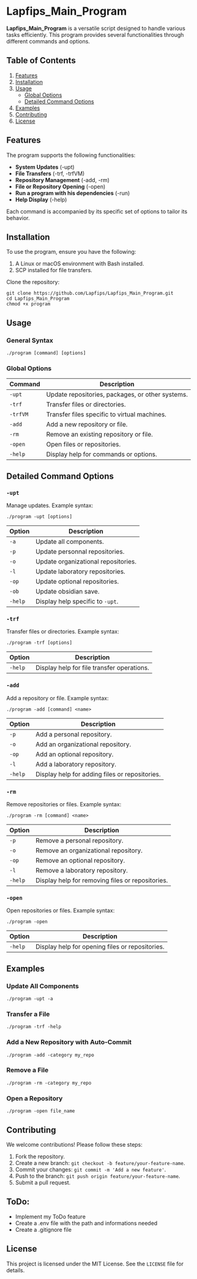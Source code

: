 # Lapfips_Main_Program

**Lapfips_Main_Program** is a versatile script designed to handle various tasks efficiently. This program provides several functionalities through different commands and options.

## Table of Contents

1. [Features](#features)
2. [Installation](#installation)
3. [Usage](#usage)
   - [Global Options](#global-options)
   - [Detailed Command Options](#detailed-command-options)
4. [Examples](#examples)
5. [Contributing](#contributing)
6. [License](#license)

## Features

The program supports the following functionalities:

- **System Updates** (-upt)
- **File Transfers** (-trf, -trfVM)
- **Repository Management** (-add, -rm)
- **File or Repository Opening** (-open)
- **Run a program with his dependencies** (-run)
- **Help Display** (-help)

Each command is accompanied by its specific set of options to tailor its behavior.

## Installation

To use the program, ensure you have the following:

1. A Linux or macOS environment with Bash installed.
2. SCP installed for file transfers.

Clone the repository:

```shell
git clone https://github.com/Lapfips/Lapfips_Main_Program.git
cd Lapfips_Main_Program
chmod +x program
```

## Usage

### General Syntax

```shell
./program [command] [options]
```

### Global Options

| Command  | Description                                      |
| -------- | ------------------------------------------------ |
| `-upt`   | Update repositories, packages, or other systems. |
| `-trf`   | Transfer files or directories.                   |
| `-trfVM` | Transfer files specific to virtual machines.     |
| `-add`   | Add a new repository or file.                    |
| `-rm`    | Remove an existing repository or file.           |
| `-open`  | Open files or repositories.                      |
| `-help`  | Display help for commands or options.            |

## Detailed Command Options

### `-upt`

Manage updates. Example syntax:

```shell
./program -upt [options]
```

| Option  | Description                         |
| ------- | ----------------------------------- |
| `-a`    | Update all components.              |
| `-p`    | Update personnal repositories.      |
| `-o`    | Update organizational repositories. |
| `-l`    | Update laboratory repositories.     |
| `-op`   | Update optional repositories.       |
| `-ob`   | Update obsidian save.               |
| `-help` | Display help specific to `-upt`.    |

### `-trf`

Transfer files or directories. Example syntax:

```shell
./program -trf [options]
```

| Option  | Description                                |
| ------- | ------------------------------------------ |
| `-help` | Display help for file transfer operations. |

### `-add`

Add a repository or file. Example syntax:

```shell
./program -add [command] <name>
```

| Option  | Description                                    |
| ------- | ---------------------------------------------- |
| `-p`    | Add a personal repository.                     |
| `-o`    | Add an organizational repository.              |
| `-op`   | Add an optional repository.                    |
| `-l`    | Add a laboratory repository.                   |
| `-help` | Display help for adding files or repositories. |

### `-rm`

Remove repositories or files. Example syntax:

```shell
./program -rm [command] <name>
```

| Option  | Description                                      |
| ------- | ------------------------------------------------ |
| `-p`    | Remove a personal repository.                    |
| `-o`    | Remove an organizational repository.             |
| `-op`   | Remove an optional repository.                   |
| `-l`    | Remove a laboratory repository.                  |
| `-help` | Display help for removing files or repositories. |

### `-open`

Open repositories or files. Example syntax:

```shell
./program -open
```

| Option  | Description                                     |
| ------- | ----------------------------------------------- |
| `-help` | Display help for opening files or repositories. |

## Examples

### Update All Components

```shell
./program -upt -a
```

### Transfer a File

```shell
./program -trf -help
```

### Add a New Repository with Auto-Commit

```shell
./program -add -category my_repo
```

### Remove a File

```shell
./program -rm -category my_repo
```

### Open a Repository

```shell
./program -open file_name
```

## Contributing

We welcome contributions! Please follow these steps:

1. Fork the repository.
2. Create a new branch: `git checkout -b feature/your-feature-name`.
3. Commit your changes: `git commit -m 'Add a new feature'`.
4. Push to the branch: `git push origin feature/your-feature-name`.
5. Submit a pull request.

## ToDo:

- Implement my ToDo feature
- Create a .env file with the path and informations needed
- Create a .gitignore file

## License

This project is licensed under the MIT License. See the `LICENSE` file for details.
